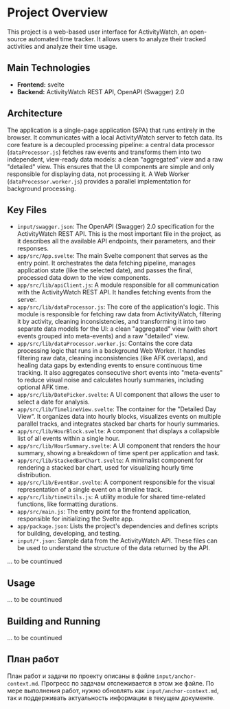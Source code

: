 # Project Overview

This project is a web-based user interface for ActivityWatch, an open-source automated time tracker. It allows users to analyze their tracked activities and analyze their time usage.

## Main Technologies

*   **Frontend:** svelte
*   **Backend:**  ActivityWatch REST API, OpenAPI (Swagger) 2.0

## Architecture

The application is a single-page application (SPA) that runs entirely in the browser. It communicates with a local ActivityWatch server to fetch data. Its core feature is a decoupled processing pipeline: a central data processor (`dataProcessor.js`) fetches raw events and transforms them into two independent, view-ready data models: a clean "aggregated" view and a raw "detailed" view. This ensures that the UI components are simple and only responsible for displaying data, not processing it. A Web Worker (`dataProcessor.worker.js`) provides a parallel implementation for background processing.

## Key Files

*   `input/swagger.json`: The OpenAPI (Swagger) 2.0 specification for the ActivityWatch REST API. This is the most important file in the project, as it describes all the available API endpoints, their parameters, and their responses.
*   `app/src/App.svelte`: The main Svelte component that serves as the entry point. It orchestrates the data fetching pipeline, manages application state (like the selected date), and passes the final, processed data down to the view components.
*   `app/src/lib/apiClient.js`: A module responsible for all communication with the ActivityWatch REST API. It handles fetching events from the server.
*   `app/src/lib/dataProcessor.js`: The core of the application's logic. This module is responsible for fetching raw data from ActivityWatch, filtering it by activity, cleaning inconsistencies, and transforming it into two separate data models for the UI: a clean "aggregated" view (with short events grouped into meta-events) and a raw "detailed" view.
*   `app/src/lib/dataProcessor.worker.js`: Contains the core data processing logic that runs in a background Web Worker. It handles filtering raw data, cleaning inconsistencies (like AFK overlaps), and healing data gaps by extending events to ensure continuous time tracking. It also aggregates consecutive short events into "meta-events" to reduce visual noise and calculates hourly summaries, including optional AFK time.
*   `app/src/lib/DatePicker.svelte`: A UI component that allows the user to select a date for analysis.
*   `app/src/lib/TimelineView.svelte`: The container for the "Detailed Day View". It organizes data into hourly blocks, visualizes events on multiple parallel tracks, and integrates stacked bar charts for hourly summaries.
*   `app/src/lib/HourBlock.svelte`: A component that displays a collapsible list of all events within a single hour.
*   `app/src/lib/HourSummary.svelte`: A UI component that renders the hour summary, showing a breakdown of time spent per application and task.
*   `app/src/lib/StackedBarChart.svelte`: A minimalist component for rendering a stacked bar chart, used for visualizing hourly time distribution.
*   `app/src/lib/EventBar.svelte`: A component responsible for the visual representation of a single event on a timeline track.
*   `app/src/lib/timeUtils.js`: A utility module for shared time-related functions, like formatting durations.
*   `app/src/main.js`: The entry point for the frontend application, responsible for initializing the Svelte app.
*   `app/package.json`: Lists the project's dependencies and defines scripts for building, developing, and testing.
*   `input/*.json`: Sample data from the ActivityWatch API. These files can be used to understand the structure of the data returned by the API.

... to be countinued

## Usage

... to be countinued

## Building and Running

... to be countinued

## План работ

План работ и задачи по проекту описаны в файле `input/anchor-context.md`. Прогресс по задачам отслеживается в этом же файле. По мере выполнения работ, нужно обновлять как `input/anchor-context.md`, так и поддерживать актуальность информации в текущем документе.
